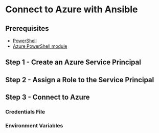 # Connect to Azure with Ansible

## Prerequisites

* [PowerShell](https://docs.microsoft.com/en-us/powershell/scripting/install/installing-powershell?view=powershell-7)
* [Azure PowerShell module](https://docs.microsoft.com/en-us/powershell/azure/install-az-ps?view=azps-3.5.0)

## Step 1 - Create an Azure Service Principal

## Step 2 - Assign a Role to the Service Principal

## Step 3 - Connect to Azure

### Credentials File

### Environment Variables

